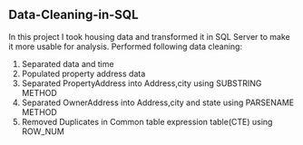 ## Data-Cleaning-in-SQL
In this project I took housing data and transformed it in SQL Server to make it more usable for analysis. Performed following data cleaning:
1) Separated data and time
2) Populated property address data
3) Separated PropertyAddress into Address,city using SUBSTRING METHOD
4) Separated OwnerAddress into Address,city and state using PARSENAME METHOD
5) Removed Duplicates in Common table expression table(CTE) using ROW_NUM
